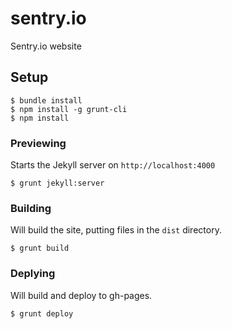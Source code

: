 # sentry.io
Sentry.io website

## Setup
```
$ bundle install
$ npm install -g grunt-cli
$ npm install
```
### Previewing
Starts the Jekyll server on `http://localhost:4000`

`$ grunt jekyll:server`

### Building
Will build the site, putting files in the `dist` directory.

`$ grunt build`

### Deplying
Will build and deploy to gh-pages.

`$ grunt deploy`
